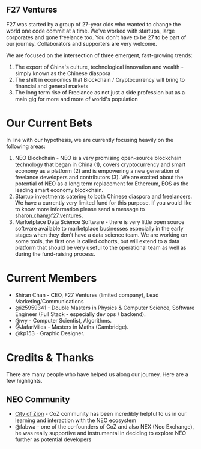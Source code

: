 ## F27 Ventures

F27 was started by a group of 27-year olds who wanted to change the world one code commit at a time. We've worked with startups, large corporates and gone freelance too. You don't have to be 27 to be part of our journey. Collaborators and supporters are very welcome.

We are focused on the intersection of three emergent, fast-growing trends:
1. The export of China's culture, technological innovation and wealth - simply known as the Chinese diaspora
2. The shift in economics that Blockchain / Cryptocurrency will bring to financial and general markets
3. The long term rise of Freelance as not just a side profession but as a main gig for more and more of world's population

# Our Current Bets

In line with our hypothesis, we are currently focusing heavily on the following areas:
1. NEO Blockchain - NEO is a very promising open-source blockchain technology that began in China (1), covers cryptocurrency and smart economy as a platform (2) and is empowering a new generation of freelance developers and contributors (3). We are excited about the potential of NEO as a long term replacement for Ethereum, EOS as the leading smart economy blockchain.
2. Startup investments catering to both Chinese diaspora and freelancers. We have a currently very limited fund for this purpose. If you would like to know more information please send a message to sharon.chan@f27.ventures.
3. Marketplace Data Science Software - there is very little open source software available to marketplace businesses especially in the early stages when they don't have a data science team. We are working on some tools, the first one is called cohorts, but will extend to a data platform that should be very useful to the operational team as well as during the fund-raising process.

# Current Members

- Shiran Chan - CEO, F27 Ventures (limited company), Lead Marketing/Communications
- @i25959341 - Double Masters in Physics & Computer Science, Software Engineer (Full Stack - especially dev ops / backend).
- @wy - Computer Scientist, Algorithms. 
- @JafarMiles - Masters in Maths (Cambridge). 
- @kp153 - Graphic Designer. 

# Credits & Thanks

There are many people who have helped us along our journey. Here are a few highlights.

## NEO Community

- [City of Zion](http://cityofzion.io/) - CoZ community has been incredibly helpful to us in our learning and interaction with the NEO ecosystem
- @fabwa - one of the co-founders of CoZ and also NEX (Neo Exchange), he was really supportive and instrumental in deciding to explore NEO further as potential developers
